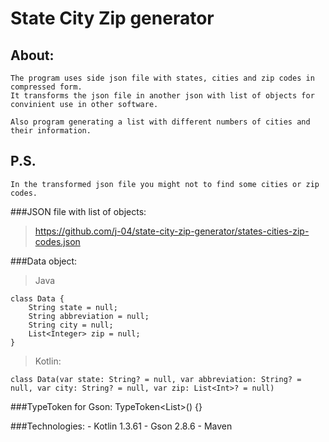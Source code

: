 # State City Zip generator
## About:
    The program uses side json file with states, cities and zip codes in compressed form.
    It transforms the json file in another json with list of objects for convinient use in other software.
    
    Also program generating a list with different numbers of cities and their information.
    
## P.S.
    In the transformed json file you might not to find some cities or zip codes.

###JSON file with list of objects:
> https://github.com/j-04/state-city-zip-generator/states-cities-zip-codes.json
    
###Data object:
> Java

    class Data {
        String state = null;
        String abbreviation = null;
        String city = null;
        List<Integer> zip = null;
    }

> Kotlin:

    class Data(var state: String? = null, var abbreviation: String? = null, var city: String? = null, var zip: List<Int>? = null)

###TypeToken for Gson:
    TypeToken<List<Data>>() {}

###Technologies:
    - Kotlin 1.3.61
    - Gson 2.8.6
    - Maven